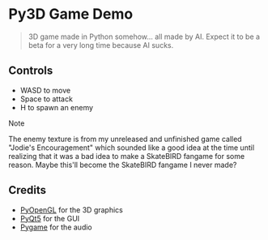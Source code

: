 # Py3D Game Demo
> 3D game made in Python somehow... all made by AI. Expect it to be a beta for a very long time because AI sucks.

## Controls
- WASD to move
- Space to attack
- H to spawn an enemy

> [!NOTE]
> The enemy texture is from my unreleased and unfinished game called "Jodie's Encouragement" which sounded like a good idea at the time until realizing that it was a bad idea to make a SkateBIRD fangame for some reason. Maybe this'll become the SkateBIRD fangame I never made?

## Credits
- [PyOpenGL](https://www.pyopengl.org/) for the 3D graphics
- [PyQt5](https://www.riverbankcomputing.com/software/pyqt/download5) for the GUI
- [Pygame](https://www.pygame.org/) for the audio
